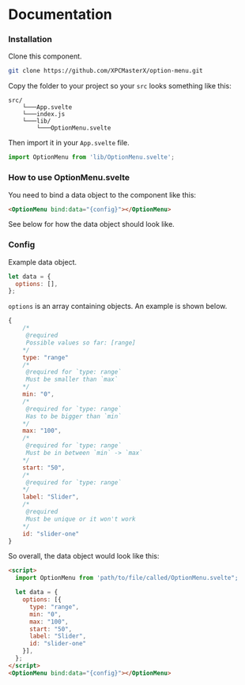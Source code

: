 # Documentation

### Installation

Clone this component.

```bash
git clone https://github.com/XPCMasterX/option-menu.git
```

Copy the folder to your project so your `src` looks something like this:

```
src/
    └───App.svelte
    └───index.js
    └───lib/
        └───OptionMenu.svelte
```

Then import it in your `App.svelte` file.

```js
import OptionMenu from 'lib/OptionMenu.svelte';
```

### How to use OptionMenu.svelte

You need to bind a data object to the component like this:

```html
<OptionMenu bind:data="{config}"></OptionMenu>
```

See below for how the data object should look like.

### Config

Example data object.

```js
let data = {
  options: [],
};
```

`options` is an array containing objects. An example is shown below.

```js
{
    /*
     @required
     Possible values so far: [range]
    */
    type: "range"
    /*
     @required for `type: range`
     Must be smaller than `max`
    */
    min: "0",
    /*
     @required for `type: range`
     Has to be bigger than `min`
    */
    max: "100",
    /*
     @required for `type: range`
     Must be in between `min` -> `max`
    */
    start: "50",
    /*
     @required for `type: range`
    */
    label: "Slider",
    /*
     @required
     Must be unique or it won't work
    */
    id: "slider-one"
}
```

So overall, the data object would look like this:

```html
<script>
  import OptionMenu from 'path/to/file/called/OptionMenu.svelte";

  let data = {
    options: [{
      type: "range",
      min: "0",
      max: "100",
      start: "50",
      label: "Slider",
      id: "slider-one"
    }],
  };
</script>
<OptionMenu bind:data="{config}"></OptionMenu>
```
